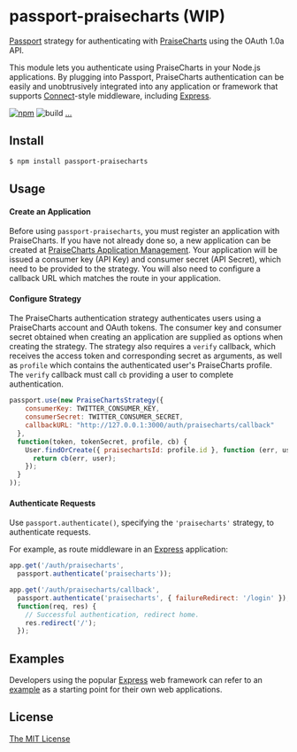 # passport-praisecharts (WIP)

[Passport](http://passportjs.org/) strategy for authenticating with [PraiseCharts](http://praisecharts.com/)
using the OAuth 1.0a API.

This module lets you authenticate using PraiseCharts in your Node.js applications.
By plugging into Passport, PraiseCharts authentication can be easily and
unobtrusively integrated into any application or framework that supports
[Connect](http://www.senchalabs.org/connect/)-style middleware, including
[Express](http://expressjs.com/).


[![npm](https://img.shields.io/npm/v/passport-praisecharts.svg)](https://www.npmjs.com/package/passport-praisecharts)
![build](https://github.com/PraiseCharts/passport-praisecharts/actions/workflows/node.yml/badge.svg)
[...](https://github.com/jaredhanson/passport-praisecharts/wiki/Status)

## Install

```bash
$ npm install passport-praisecharts
```

## Usage

#### Create an Application

Before using `passport-praisecharts`, you must register an application with PraiseCharts.
If you have not already done so, a new application can be created at
[PraiseCharts Application Management](https://apps.praisecharts.com/).  Your application
will be issued a consumer key (API Key) and consumer secret (API Secret), which
need to be provided to the strategy.  You will also need to configure a callback
URL which matches the route in your application.

#### Configure Strategy

The PraiseCharts authentication strategy authenticates users using a PraiseCharts account
and OAuth tokens.  The consumer key and consumer secret obtained when creating
an application are supplied as options when creating the strategy.  The strategy
also requires a `verify` callback, which receives the access token and
corresponding secret as arguments, as well as `profile` which contains the
authenticated user's PraiseCharts profile.   The `verify` callback must call `cb`
providing a user to complete authentication.

```javascript
passport.use(new PraiseChartsStrategy({
    consumerKey: TWITTER_CONSUMER_KEY,
    consumerSecret: TWITTER_CONSUMER_SECRET,
    callbackURL: "http://127.0.0.1:3000/auth/praisecharts/callback"
  },
  function(token, tokenSecret, profile, cb) {
    User.findOrCreate({ praisechartsId: profile.id }, function (err, user) {
      return cb(err, user);
    });
  }
));
```

#### Authenticate Requests

Use `passport.authenticate()`, specifying the `'praisecharts'` strategy, to
authenticate requests.

For example, as route middleware in an [Express](http://expressjs.com/)
application:

```javascript
app.get('/auth/praisecharts',
  passport.authenticate('praisecharts'));

app.get('/auth/praisecharts/callback', 
  passport.authenticate('praisecharts', { failureRedirect: '/login' }),
  function(req, res) {
    // Successful authentication, redirect home.
    res.redirect('/');
  });
```

## Examples

Developers using the popular [Express](http://expressjs.com/) web framework can
refer to an [example](https://github.com/passport/express-4.x-praisecharts-example)
as a starting point for their own web applications.

## License

[The MIT License](http://opensource.org/licenses/MIT)

